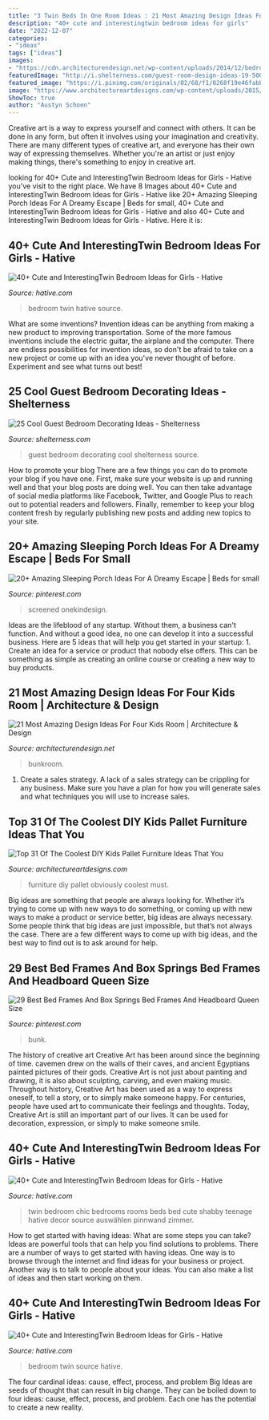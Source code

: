 ```yaml
---
title: "3 Twin Beds In One Room Ideas : 21 Most Amazing Design Ideas For Four Kids Room"
description: "40+ cute and interestingtwin bedroom ideas for girls"
date: "2022-12-07"
categories:
- "ideas"
tags: ["ideas"]
images:
- "https://cdn.architecturendesign.net/wp-content/uploads/2014/12/bedroom-ideas-for-four-kids-8-2.jpg"
featuredImage: "http://i.shelterness.com/guest-room-design-ideas-19-500x380.jpg"
featured_image: "https://i.pinimg.com/originals/02/68/f1/0268f19e46fabb0168d4ea4059d1030d.jpg"
image: "https://www.architectureartdesigns.com/wp-content/uploads/2015/04/122.jpg"
ShowToc: true
author: "Austyn Schoen"
---
```



Creative art is a way to express yourself and connect with others. It can be done in any form, but often it involves using your imagination and creativity. There are many different types of creative art, and everyone has their own way of expressing themselves. Whether you're an artist or just enjoy making things, there's something to enjoy in creative art.

	

		
looking for 40+ Cute and InterestingTwin Bedroom Ideas for Girls - Hative you've visit to the right place. We have 8 Images about 40+ Cute and InterestingTwin Bedroom Ideas for Girls - Hative like 20+ Amazing Sleeping Porch Ideas For A Dreamy Escape | Beds for small, 40+ Cute and InterestingTwin Bedroom Ideas for Girls - Hative and also 40+ Cute and InterestingTwin Bedroom Ideas for Girls - Hative. Here it is:
		
    
## 40+ Cute And InterestingTwin Bedroom Ideas For Girls - Hative

<img loading=lazy src="https://hative.com/wp-content/uploads/2015/06/twin-bedroom-ideas-for-girls/18-twin-bedroom-ideas-for-girls.jpg" onerror="this.onerror=null;this.src='https://tse1.mm.bing.net/th?id=OIP.Djf5hYXjVh2asMp5FtXcCAHaFJ&amp;pid=15.1';" alt="40+ Cute and InterestingTwin Bedroom Ideas for Girls - Hative">

_Source: hative.com_

>bedroom twin hative source. 

	

What are some inventions?
Invention ideas can be anything from making a new product to improving transportation. Some of the more famous inventions include the electric guitar, the airplane and the computer. There are endless possibilities for invention ideas, so don't be afraid to take on a new project or come up with an idea you've never thought of before. Experiment and see what turns out best!

    
## 25 Cool Guest Bedroom Decorating Ideas - Shelterness

<img loading=lazy src="http://i.shelterness.com/guest-room-design-ideas-19-500x380.jpg" onerror="this.onerror=null;this.src='https://tse1.mm.bing.net/th?id=OIP.iXowxNnR6zf_-G87Mdr_pAHaFo&amp;pid=15.1';" alt="25 Cool Guest Bedroom Decorating Ideas - Shelterness">

_Source: shelterness.com_

>guest bedroom decorating cool shelterness source. 

	

How to promote your blog
There are a few things you can do to promote your blog if you have one. First, make sure your website is up and running well and that your blog posts are doing well. You can then take advantage of social media platforms like Facebook, Twitter, and Google Plus to reach out to potential readers and followers. Finally, remember to keep your blog content fresh by regularly publishing new posts and adding new topics to your site.

    
## 20+ Amazing Sleeping Porch Ideas For A Dreamy Escape | Beds For Small

<img loading=lazy src="https://i.pinimg.com/originals/02/68/f1/0268f19e46fabb0168d4ea4059d1030d.jpg" onerror="this.onerror=null;this.src='https://tse1.mm.bing.net/th?id=OIP.eVsOAWe1-hkzMtPrg4eO5QHaJ6&amp;pid=15.1';" alt="20+ Amazing Sleeping Porch Ideas For A Dreamy Escape | Beds for small">

_Source: pinterest.com_

>screened onekindesign. 

	

Ideas are the lifeblood of any startup. Without them, a business can't function. And without a good idea, no one can develop it into a successful business. Here are 5 ideas that will help you get started in your startup: 1. Create an idea for a service or product that nobody else offers. This can be something as simple as creating an online course or creating a new way to buy products. 
    
## 21 Most Amazing Design Ideas For Four Kids Room | Architecture &amp; Design

<img loading=lazy src="https://cdn.architecturendesign.net/wp-content/uploads/2014/12/bedroom-ideas-for-four-kids-8-2.jpg" onerror="this.onerror=null;this.src='https://tse4.mm.bing.net/th?id=OIP.bxYPtM9PRdynXi79Ph6ZPgHaE7&amp;pid=15.1';" alt="21 Most Amazing Design Ideas For Four Kids Room | Architecture &amp; Design">

_Source: architecturendesign.net_

>bunkroom. 

	

1. Create a sales strategy. A lack of a sales strategy can be crippling for any business. Make sure you have a plan for how you will generate sales and what techniques you will use to increase sales.

    
## Top 31 Of The Coolest DIY Kids Pallet Furniture Ideas That You

<img loading=lazy src="https://www.architectureartdesigns.com/wp-content/uploads/2015/04/122.jpg" onerror="this.onerror=null;this.src='https://tse1.mm.bing.net/th?id=OIP.hi4sVnS8odXj-auCYlFPtwHaMr&amp;pid=15.1';" alt="Top 31 Of The Coolest DIY Kids Pallet Furniture Ideas That You">

_Source: architectureartdesigns.com_

>furniture diy pallet obviously coolest must. 

	

Big ideas are something that people are always looking for. Whether it’s trying to come up with new ways to do something, or coming up with new ways to make a product or service better, big ideas are always necessary. Some people think that big ideas are just impossible, but that’s not always the case. There are a few different ways to come up with big ideas, and the best way to find out is to ask around for help.

    
## 29 Best Bed Frames And Box Springs Bed Frames And Headboard Queen Size

<img loading=lazy src="https://i.pinimg.com/736x/63/a2/6b/63a26b53f152c019ff3e1e1ac9ec7f16.jpg" onerror="this.onerror=null;this.src='https://tse3.mm.bing.net/th?id=OIP.EMM4fUCtw4tQcvspWAqapgHaHa&amp;pid=15.1';" alt="29 Best Bed Frames And Box Springs Bed Frames And Headboard Queen Size">

_Source: pinterest.com_

>bunk. 

	

The history of creative art
Creative Art has been around since the beginning of time. cavemen drew on the walls of their caves, and ancient Egyptians painted pictures of their gods. Creative Art is not just about painting and drawing, it is also about sculpting, carving, and even making music.
Throughout history, Creative Art has been used as a way to express oneself, to tell a story, or to simply make someone happy. For centuries, people have used art to communicate their feelings and thoughts. Today, Creative Art is still an important part of our lives. It can be used for decoration, expression, or simply to make someone smile.

    
## 40+ Cute And InterestingTwin Bedroom Ideas For Girls - Hative

<img loading=lazy src="https://hative.com/wp-content/uploads/2015/06/twin-bedroom-ideas-for-girls/23-twin-bedroom-ideas-for-girls.jpg" onerror="this.onerror=null;this.src='https://tse4.mm.bing.net/th?id=OIP.u-fvRstTGH5H655RSJA40wHaFj&amp;pid=15.1';" alt="40+ Cute and InterestingTwin Bedroom Ideas for Girls - Hative">

_Source: hative.com_

>twin bedroom chic bedrooms rooms beds bed cute shabby teenage hative decor source auswählen pinnwand zimmer. 

	

How to get started with having ideas: What are some steps you can take?
Ideas are powerful tools that can help you find solutions to problems. There are a number of ways to get started with having ideas. One way is to browse through the internet and find ideas for your business or project. Another way is to talk to people about your ideas. You can also make a list of ideas and then start working on them.

    
## 40+ Cute And InterestingTwin Bedroom Ideas For Girls - Hative

<img loading=lazy src="https://hative.com/wp-content/uploads/2015/06/twin-bedroom-ideas-for-girls/36-twin-bedroom-ideas-for-girls.jpg" onerror="this.onerror=null;this.src='https://tse4.mm.bing.net/th?id=OIP.VhnsKzeFJ3kLvF2N8teAbgHaFB&amp;pid=15.1';" alt="40+ Cute and InterestingTwin Bedroom Ideas for Girls - Hative">

_Source: hative.com_

>bedroom twin source hative. 

	

The four cardinal ideas: cause, effect, process, and problem
Big Ideas are seeds of thought that can result in big change. They can be boiled down to four ideas: cause, effect, process, and problem. Each one has the potential to create a new reality.

